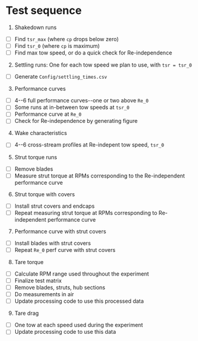 # Test sequence

1. Shakedown runs
  - [ ] Find `tsr_max` (where `cp` drops below zero)
  - [ ] Find `tsr_0` (where `cp` is maximum)
  - [ ] Find max tow speed, or do a quick check for Re-independence
2. Settling runs: One for each tow speed we plan to use, with
   `tsr = tsr_0`
  - [ ] Generate `Config/settling_times.csv`
3. Performance curves
  - [ ] 4--6 full performance curves--one or two above `Re_0`
  - [ ] Some runs at in-between tow speeds at `tsr_0`
  - [ ] Performance curve at `Re_0`
  - [ ] Check for Re-independence by generating figure
4. Wake characteristics
  - [ ] 4--6 cross-stream profiles at Re-indepent tow speed, `tsr_0`
5. Strut torque runs
  - [ ] Remove blades
  - [ ] Measure strut torque at RPMs corresponding to the Re-independent
        performance curve
6. Strut torque with covers
  - [ ] Install strut covers and endcaps
  - [ ] Repeat measuring strut torque at RPMs corresponding to 
        Re-independent performance curve
7. Performance curve with strut covers
  - [ ] Install blades with strut covers
  - [ ] Repeat `Re_0` perf curve with strut covers
8. Tare torque
  - [ ] Calculate RPM range used throughout the experiment
  - [ ] Finalize test matrix
  - [ ] Remove blades, struts, hub sections
  - [ ] Do measurements in air
  - [ ] Update processing code to use this processed data
9. Tare drag
  - [ ] One tow at each speed used during the experiment
  - [ ] Update processing code to use this data
